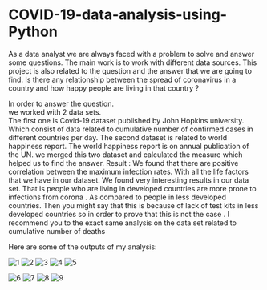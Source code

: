 # COVID-19-data-analysis-using-Python


As a data analyst we are always faced with a problem to solve and answer some questions. The main work is to work with different data sources. This project is also related to the question and the answer that we are going to find.
Is there any relationship between the spread of coronavirus in a country and how happy people are living  in that country ?

In order to answer the question.  
we worked with 2 data sets.  
The first one is Covid-19 dataset published by John Hopkins university. Which consist of data related to cumulative number of confirmed cases in different countries per day.
The second dataset is related to world happiness report. The world happiness report is on annual publication of the UN.
we merged this two dataset and calculated the measure which helped us to find the answer.
Result :
We found that there are positive correlation between the maximum infection rates. 
With all the life factors that we have in our dataset.
We found very interesting results in our data set. 
That is people who are living in developed countries are more prone to infections from corona . As compared to people in less developed countries.
Then you might say that this is because of lack of test kits in less developed countries so in order to prove that this is not the case .
I recommend you to the exact same analysis on the data set related to cumulative number of deaths


Here are some of the  outputs of my analysis:


![1](https://user-images.githubusercontent.com/53258421/88590868-0c0cb100-d079-11ea-956c-b332f52c075b.png)
![2](https://user-images.githubusercontent.com/53258421/88591098-6d348480-d079-11ea-8e20-8bdae9477b94.png)
![3](https://user-images.githubusercontent.com/53258421/88591097-6c9bee00-d079-11ea-9579-9f0dbfc64411.png)
![4](https://user-images.githubusercontent.com/53258421/88591094-6c035780-d079-11ea-8aa7-1451a93e437a.png)
![5](https://user-images.githubusercontent.com/53258421/88591089-6b6ac100-d079-11ea-820f-6596c852fc8f.png)


![6](https://user-images.githubusercontent.com/53258421/88591088-6b6ac100-d079-11ea-81af-43b48a12e632.png)
![7](https://user-images.githubusercontent.com/53258421/88591086-6ad22a80-d079-11ea-9942-16a183a511b7.png)
![8](https://user-images.githubusercontent.com/53258421/88591081-69a0fd80-d079-11ea-9ec1-e76481a9f52f.png)
![9](https://user-images.githubusercontent.com/53258421/88591077-67d73a00-d079-11ea-9329-29a195312c2e.png)






